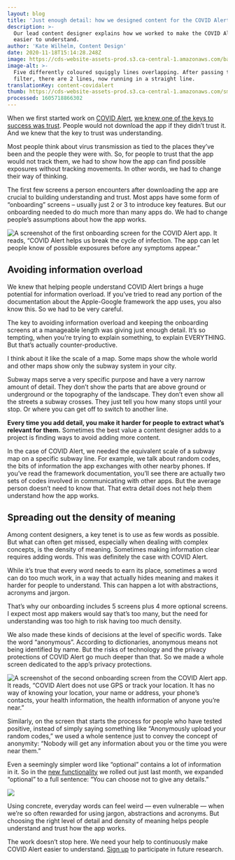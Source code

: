 ```yaml
---
layout: blog
title: 'Just enough detail: how we designed content for the COVID Alert app'
description: >-
  Our lead content designer explains how we worked to make the COVID Alert app
  easier to understand.
author: 'Kate Wilhelm, Content Design'
date: 2020-11-18T15:14:28.248Z
image: https://cds-website-assets-prod.s3.ca-central-1.amazonaws.com/banner_content_covidalert_blog_198bc0a191.jpg
image-alt: >-
  Five differently coloured squiggly lines overlapping. After passing through a
  filter, there are 2 lines, now running in a straight line. 
translationKey: content-covidalert
thumb: https://cds-website-assets-prod.s3.ca-central-1.amazonaws.com/small_banner_content_covidalert_blog_198bc0a191.jpg
processed: 1605718866302
---
```

When we first started work on [COVID Alert](https://www.canada.ca/en/public-health/services/diseases/coronavirus-disease-covid-19/covid-alert.html), [we knew one of the keys to success was trust](https://digital.canada.ca/2020/10/02/building-an-effective-exposure-notification-service-like-covid-alert/). People would not download the app if they didn’t trust it. And we knew that the key to trust was understanding. 

Most people think about virus transmission as tied to the places they’ve been and the people they were with. So, for people to trust that the app would not track them, we had to show how the app can find possible exposures without tracking movements. In other words, we had to change their way of thinking.

The first few screens a person encounters after downloading the app are crucial to building understanding and trust. Most apps have some form of “onboarding” screens – usually just 2 or 3 to introduce key features. But our onboarding needed to do much more than many apps do. We had to change people’s assumptions about how the app works.

![A screenshot of the first onboarding screen for the COVID Alert app. It reads, “COVID Alert helps us break the cycle of infection. The app can let people know of possible exposures before any symptoms appear.”](https://cds-website-assets-prod.s3.ca-central-1.amazonaws.com/content_covidalert_welcome_onboarding_EN_bc5eef8f55.jpg)

## Avoiding information overload

We knew that helping people understand COVID Alert brings a huge potential for information overload. If you’ve tried to read any portion of the documentation about the Apple-Google framework the app uses, you also know this. So we had to be very careful. 

The key to avoiding information overload and keeping the onboarding screens at a manageable length was giving just enough detail. It’s so tempting, when you’re trying to explain something, to explain EVERYTHING. But that’s actually counter-productive. 

I think about it like the scale of a map. Some maps show the whole world and other maps show only the subway system in your city. 

Subway maps serve a very specific purpose and have a very narrow amount of detail. They don’t show the parts that are above ground or underground or the topography of the landscape. They don’t even show all the streets a subway crosses. They just tell you how many stops until your stop. Or where you can get off to switch to another line. 

**Every time you add detail, you make it harder for people to extract what’s relevant for them.** Sometimes the best value a content designer adds to a project is finding ways to avoid adding more content.

In the case of COVID Alert, we needed the equivalent scale of a subway map on a specific subway line. For example, we talk about random codes, the bits of information the app exchanges with other nearby phones. If you’ve read the framework documentation, you’ll see there are actually two sets of codes involved in communicating with other apps. But the average person doesn’t need to know that. That extra detail does not help them understand how the app works.

## Spreading out the density of meaning

Among content designers, a key tenet is to use as few words as possible. But what can often get missed, especially when dealing with complex concepts, is the density of meaning. Sometimes making information clear requires adding words. This was definitely the case with COVID Alert. 

While it’s true that every word needs to earn its place, sometimes a word can do too much work, in a way that actually hides meaning and makes it harder for people to understand. This can happen a lot with abstractions, acronyms and jargon. 

That’s why our onboarding includes 5 screens plus 4 more optional screens. I expect most app makers would say that’s too many, but the need for understanding was too high to risk having too much density.

We also made these kinds of decisions at the level of specific words. Take the word “anonymous”. According to dictionaries, anonymous means not being identified by name. But the risks of technology and the privacy protections of COVID Alert go much deeper than that. So we made a whole screen dedicated to the app’s privacy protections. 

![A screenshot of the second onboarding screen from the COVID Alert app. It reads, “COVID Alert does not use GPS or track your location. It has no way of knowing your location, your name or address, your phone’s contacts, your health information, the health information of anyone you’re near.”](https://cds-website-assets-prod.s3.ca-central-1.amazonaws.com/content_covidalert_privacy_EN_5ed80e4092.jpg)

Similarly, on the screen that starts the process for people who have tested positive, instead of simply saying something like “Anonymously upload your random codes,” we used a whole sentence just to convey the concept of anonymity: “Nobody will get any information about you or the time you were near them.”

Even a seemingly simpler word like “optional” contains a lot of information in it. So in the [new functionality](https://twitter.com/CDS_GC/status/1322209683399184385) we rolled out just last month, we expanded “optional” to a full sentence: “You can choose not to give any details.”

![](https://cds-website-assets-prod.s3.ca-central-1.amazonaws.com/content_covidalert_screen_EN_cd8e04645c.jpg)

Using concrete, everyday words can feel weird — even vulnerable — when we’re so often rewarded for using jargon, abstractions and acronyms. But choosing the right level of detail and density of meaning helps people understand and trust how the app works.

The work doesn’t stop here. We need your help to continuously make COVID Alert easier to understand. [Sign up](https://digital.canada.ca/covid-alert-research-signup) to participate in future research.

